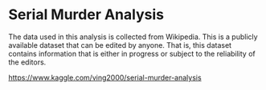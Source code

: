 # Serial Murder Analysis

The data used in this analysis is collected from Wikipedia. This is a publicly available dataset that can be edited by anyone. That is, this dataset contains information that is either in progress or subject to the reliability of the editors.

https://www.kaggle.com/ving2000/serial-murder-analysis 
